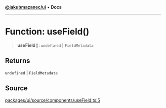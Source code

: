 [**@jakubmazanec/ui**](../README.md) • **Docs**

---

# Function: useField()

> **useField**(): `undefined` \| `FieldMetadata`

## Returns

`undefined` \| `FieldMetadata`

## Source

[packages/ui/source/components/useField.ts:5](https://github.com/jakubmazanec/tools/blob/ff982fbbc1a4d22edeaae8b283ad7d8de4b15bd8/packages/ui/source/components/useField.ts#L5)
